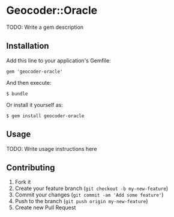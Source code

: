 # Geocoder::Oracle

TODO: Write a gem description

## Installation

Add this line to your application's Gemfile:

    gem 'geocoder-oracle'

And then execute:

    $ bundle

Or install it yourself as:

    $ gem install geocoder-oracle

## Usage

TODO: Write usage instructions here

## Contributing

1. Fork it
2. Create your feature branch (`git checkout -b my-new-feature`)
3. Commit your changes (`git commit -am 'Add some feature'`)
4. Push to the branch (`git push origin my-new-feature`)
5. Create new Pull Request
